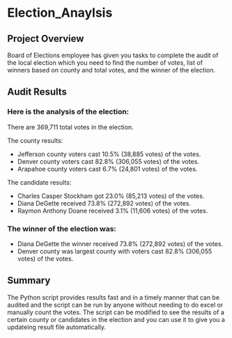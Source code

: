 # Election_Anaylsis

## Project Overview
Board of Elections employee has given you tasks to complete the audit of the local election which you need to find the number of votes, list of winners based on county and total votes, and the winner of the election.

## Audit Results
### Here is the analysis of the election:

There are 369,711 total votes in the election.

The county results:

- Jefferson county voters cast 10.5% (38,885 votes) of the votes.
- Denver county voters cast 82.8% (306,055 votes) of the votes.
- Arapahoe county voters cast 6.7% (24,801 votes) of the votes.


The candidate results:

- Charles Casper Stockham got 23.0% (85,213 votes) of the votes.
- Diana DeGette received 73.8% (272,892 votes) of the votes.
- Raymon Anthony Doane received 3.1% (11,606 votes) of the votes.

### The winner of the election was:
- Diana DeGette the winner received 73.8% (272,892 votes) of the votes.
- Denver county was largest county with voters cast 82.8% (306,055 votes) of the votes.

## Summary
The Python script provides results fast and in a timely manner that can be audited and the script can be run by anyone without needing to do excel or manually count the votes. The script can be modified to see the results of a certain county or candidates in the election and you can use it to give you a updateing result file automatically. 
